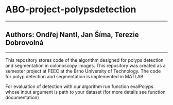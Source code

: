 # ABO-project-polypsdetection
-----------------------------------------------------------------------------------------------------------------
## Authors: Ondřej Nantl, Jan Šíma, Terezie Dobrovolná
-----------------------------------------------------------------------------------------------------------------
This repository stores code of the algorithm designed for polyps detection and segmentation in colonoscopy images.
This repository was created as a semester project at FEEC at the Brno University of Technology.
The code for polyp detection and segmentation is implemented in MATLAB. 

For evaluation of detection with our algorithm run function evalPolyps whose input argument is path to your dataset 
(for more details see function documentation) 
